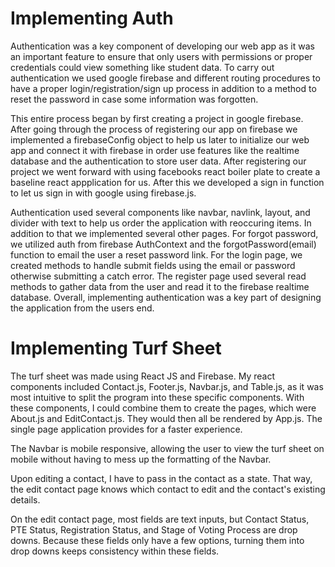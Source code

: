 # Implementing Auth

Authentication was a key component of developing our web app as it was an important feature to ensure that only users with permissions or proper credentials could view something like student data. To carry out authentication we used google firebase and different routing procedures to have a proper login/registration/sign up process in addition to a method to reset the password in case some information was forgotten.

This entire process began by first creating a project in google firebase. After going through the process of registering our app on firebase we implemented a firebaseConfig object to help us later to initialize our web app and connect it with firebase in order use features like the realtime database and the authentication to store user data. After registering our project we went forward with using facebooks react boiler plate to create a baseline react appplication for us. After this we developed a sign in function to let us sign in with google using firebase.js.

Authentication used several components like navbar, navlink, layout, and divider with text to help us order the application with reoccuring items. In addition to that we implemented several other pages. For forgot password, we utilized auth from firebase AuthContext and the forgotPassword(email) function to email the user a reset password link. For the login page, we created methods to handle submit fields using the email or password otherwise submitting a catch error. The register page used several read methods to gather data from the user and read it to the firebase realtime database. Overall, implementing authentication was a key part of designing the application from the users end.

# Implementing Turf Sheet

The turf sheet was made using React JS and Firebase. My react components included Contact.js, Footer.js, Navbar.js, and Table.js, as it was most intuitive to split the program into these specific components. With these components, I could combine them to create the pages, which were About.js and EditContact.js. They would then all be rendered by App.js. The single page application provides for a faster experience.

The Navbar is mobile responsive, allowing the user to view the turf sheet on mobile without having to mess up the formatting of the Navbar.

Upon editing a contact, I have to pass in the contact as a state. That way, the edit contact page knows which contact to edit and the contact's existing details.

On the edit contact page, most fields are text inputs, but Contact Status, PTE Status, Registration Status, and Stage of Voting Process are drop downs. Because these fields only have a few options, turning them into drop downs keeps consistency within these fields.